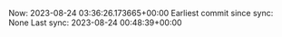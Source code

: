 Now: 2023-08-24 03:36:26.173665+00:00 Earliest commit since sync: None Last sync: 2023-08-24 00:48:39+00:00
